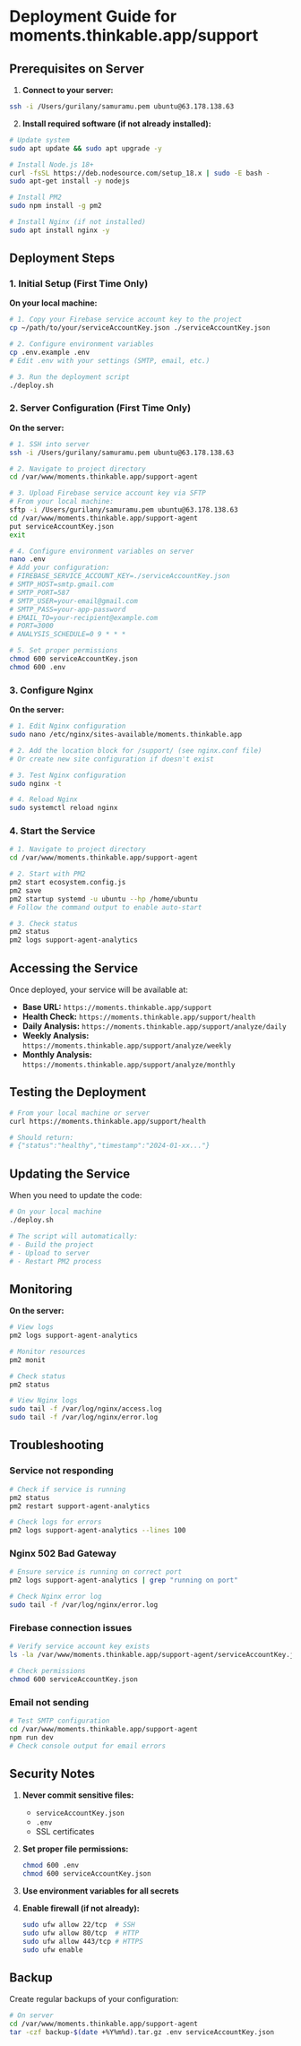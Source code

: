 # Deployment Guide for moments.thinkable.app/support

## Prerequisites on Server

1. **Connect to your server:**
```bash
ssh -i /Users/gurilany/samuramu.pem ubuntu@63.178.138.63
```

2. **Install required software (if not already installed):**
```bash
# Update system
sudo apt update && sudo apt upgrade -y

# Install Node.js 18+
curl -fsSL https://deb.nodesource.com/setup_18.x | sudo -E bash -
sudo apt-get install -y nodejs

# Install PM2
sudo npm install -g pm2

# Install Nginx (if not installed)
sudo apt install nginx -y
```

## Deployment Steps

### 1. Initial Setup (First Time Only)

**On your local machine:**

```bash
# 1. Copy your Firebase service account key to the project
cp ~/path/to/your/serviceAccountKey.json ./serviceAccountKey.json

# 2. Configure environment variables
cp .env.example .env
# Edit .env with your settings (SMTP, email, etc.)

# 3. Run the deployment script
./deploy.sh
```

### 2. Server Configuration (First Time Only)

**On the server:**

```bash
# 1. SSH into server
ssh -i /Users/gurilany/samuramu.pem ubuntu@63.178.138.63

# 2. Navigate to project directory
cd /var/www/moments.thinkable.app/support-agent

# 3. Upload Firebase service account key via SFTP
# From your local machine:
sftp -i /Users/gurilany/samuramu.pem ubuntu@63.178.138.63
cd /var/www/moments.thinkable.app/support-agent
put serviceAccountKey.json
exit

# 4. Configure environment variables on server
nano .env
# Add your configuration:
# FIREBASE_SERVICE_ACCOUNT_KEY=./serviceAccountKey.json
# SMTP_HOST=smtp.gmail.com
# SMTP_PORT=587
# SMTP_USER=your-email@gmail.com
# SMTP_PASS=your-app-password
# EMAIL_TO=your-recipient@example.com
# PORT=3000
# ANALYSIS_SCHEDULE=0 9 * * *

# 5. Set proper permissions
chmod 600 serviceAccountKey.json
chmod 600 .env
```

### 3. Configure Nginx

**On the server:**

```bash
# 1. Edit Nginx configuration
sudo nano /etc/nginx/sites-available/moments.thinkable.app

# 2. Add the location block for /support/ (see nginx.conf file)
# Or create new site configuration if doesn't exist

# 3. Test Nginx configuration
sudo nginx -t

# 4. Reload Nginx
sudo systemctl reload nginx
```

### 4. Start the Service

```bash
# 1. Navigate to project directory
cd /var/www/moments.thinkable.app/support-agent

# 2. Start with PM2
pm2 start ecosystem.config.js
pm2 save
pm2 startup systemd -u ubuntu --hp /home/ubuntu
# Follow the command output to enable auto-start

# 3. Check status
pm2 status
pm2 logs support-agent-analytics
```

## Accessing the Service

Once deployed, your service will be available at:

- **Base URL:** `https://moments.thinkable.app/support`
- **Health Check:** `https://moments.thinkable.app/support/health`
- **Daily Analysis:** `https://moments.thinkable.app/support/analyze/daily`
- **Weekly Analysis:** `https://moments.thinkable.app/support/analyze/weekly`
- **Monthly Analysis:** `https://moments.thinkable.app/support/analyze/monthly`

## Testing the Deployment

```bash
# From your local machine or server
curl https://moments.thinkable.app/support/health

# Should return:
# {"status":"healthy","timestamp":"2024-01-xx..."}
```

## Updating the Service

When you need to update the code:

```bash
# On your local machine
./deploy.sh

# The script will automatically:
# - Build the project
# - Upload to server
# - Restart PM2 process
```

## Monitoring

**On the server:**

```bash
# View logs
pm2 logs support-agent-analytics

# Monitor resources
pm2 monit

# Check status
pm2 status

# View Nginx logs
sudo tail -f /var/log/nginx/access.log
sudo tail -f /var/log/nginx/error.log
```

## Troubleshooting

### Service not responding
```bash
# Check if service is running
pm2 status
pm2 restart support-agent-analytics

# Check logs for errors
pm2 logs support-agent-analytics --lines 100
```

### Nginx 502 Bad Gateway
```bash
# Ensure service is running on correct port
pm2 logs support-agent-analytics | grep "running on port"

# Check Nginx error log
sudo tail -f /var/log/nginx/error.log
```

### Firebase connection issues
```bash
# Verify service account key exists
ls -la /var/www/moments.thinkable.app/support-agent/serviceAccountKey.json

# Check permissions
chmod 600 serviceAccountKey.json
```

### Email not sending
```bash
# Test SMTP configuration
cd /var/www/moments.thinkable.app/support-agent
npm run dev
# Check console output for email errors
```

## Security Notes

1. **Never commit sensitive files:**
   - `serviceAccountKey.json`
   - `.env`
   - SSL certificates

2. **Set proper file permissions:**
   ```bash
   chmod 600 .env
   chmod 600 serviceAccountKey.json
   ```

3. **Use environment variables for all secrets**

4. **Enable firewall (if not already):**
   ```bash
   sudo ufw allow 22/tcp  # SSH
   sudo ufw allow 80/tcp  # HTTP
   sudo ufw allow 443/tcp # HTTPS
   sudo ufw enable
   ```

## Backup

Create regular backups of your configuration:

```bash
# On server
cd /var/www/moments.thinkable.app/support-agent
tar -czf backup-$(date +%Y%m%d).tar.gz .env serviceAccountKey.json
```